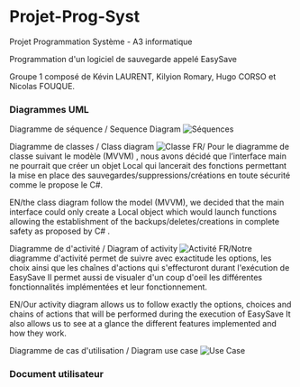 # Projet-Prog-Syst
Projet Programmation Système -  A3 informatique

Programmation d'un logiciel de sauvegarde appelé EasySave

Groupe 1 composé de Kévin LAURENT, Kilyion Romary, Hugo CORSO et Nicolas FOUQUE.

### Diagrammes UML

Diagramme de séquence / Sequence Diagram
![Séquences](https://s3.us-west-2.amazonaws.com/secure.notion-static.com/f05d425f-3468-4bcc-a42e-e24ac300e84c/Untitled.png?X-Amz-Algorithm=AWS4-HMAC-SHA256&X-Amz-Content-Sha256=UNSIGNED-PAYLOAD&X-Amz-Credential=AKIAT73L2G45EIPT3X45%2F20221125%2Fus-west-2%2Fs3%2Faws4_request&X-Amz-Date=20221125T161450Z&X-Amz-Expires=86400&X-Amz-Signature=218537648a2f17960ede228a112be06812210d7dbb88c59b8eec667fb5bf88e9&X-Amz-SignedHeaders=host&response-content-disposition=filename%3D%22Untitled.png%22&x-id=GetObject)

Diagramme de classes / Class diagram
![Classe](https://s3.us-west-2.amazonaws.com/secure.notion-static.com/d04d1de0-3d65-4812-9cbe-7e139567fc7b/Untitled.png?X-Amz-Algorithm=AWS4-HMAC-SHA256&X-Amz-Content-Sha256=UNSIGNED-PAYLOAD&X-Amz-Credential=AKIAT73L2G45EIPT3X45%2F20221125%2Fus-west-2%2Fs3%2Faws4_request&X-Amz-Date=20221125T162128Z&X-Amz-Expires=86400&X-Amz-Signature=e806655588b4d2b0eb0a48b2a70d6680822e8badad02ffa35e2c75890a6e24c2&X-Amz-SignedHeaders=host&response-content-disposition=filename%3D%22Untitled.png%22&x-id=GetObject)
FR/ Pour le diagramme de classe suivant le modèle (MVVM) , nous avons décidé que l’interface main ne pourrait que créer un objet Local qui lancerait des fonctions permettant la mise en place des sauvegardes/suppressions/créations en toute sécurité comme le propose le C#.

EN/the class diagram follow the model (MVVM), we decided that the main interface could only create a Local object which would launch functions allowing the establishment of the backups/deletes/creations in complete safety as proposed by C# .

Diagramme de d'activité / Diagram of activity
![Activité](https://s3.us-west-2.amazonaws.com/secure.notion-static.com/01eb167e-7fbe-4786-b94a-8050f508d5ba/Diagramme_Dactivit_Projet_2_Final_%282%29.png?X-Amz-Algorithm=AWS4-HMAC-SHA256&X-Amz-Content-Sha256=UNSIGNED-PAYLOAD&X-Amz-Credential=AKIAT73L2G45EIPT3X45%2F20221125%2Fus-west-2%2Fs3%2Faws4_request&X-Amz-Date=20221125T162132Z&X-Amz-Expires=86400&X-Amz-Signature=e9bb9954c5173d42c06c10ea1f2fa200739e87244f551a8336a69c4f58fcc286&X-Amz-SignedHeaders=host&response-content-disposition=filename%3D%22Diagramme%2520D%27activit%25C3%25A9%2520Projet%25202%2520Final%2520%282%29.png%22&x-id=GetObject)
FR/Notre diagramme d'activité permet de suivre avec exactitude les options, les choix ainsi que les chaînes d'actions qui s'effecturont durant l'exécution de EasySave
Il permet aussi de visualer d'un coup d'oeil les différentes fonctionnalités implémentées et leur fonctionnement.

EN/Our activity diagram allows us to follow exactly the options, choices and chains of actions that will be performed during the execution of EasySave
It also allows us to see at a glance the different features implemented and how they work.

Diagramme de cas d'utilisation / Diagram use case
![Use Case](https://user-images.githubusercontent.com/93580066/204036895-2816ec8a-f39b-498b-aaa7-f4346605f201.png)

### Document utilisateur
